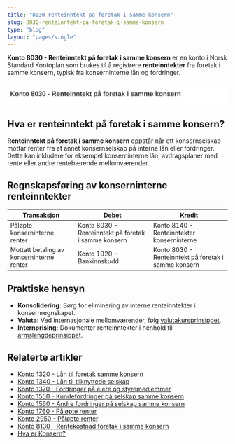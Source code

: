 ```yaml
---
title: "8030-renteinntekt-pa-foretak-i-samme-konsern"
slug: 8030-renteinntekt-pa-foretak-i-samme-konsern
type: "blog"
layout: "pages/single"
---
```


**Konto 8030 - Renteinntekt på foretak i samme konsern** er en konto i Norsk Standard Kontoplan som brukes til å registrere **renteinntekter** fra foretak i samme konsern, typisk fra konserninterne lån og fordringer.

![Illustrasjon av konto 8030 Renteinntekt på foretak i samme konsern](8030-renteinntekt-pa-foretak-i-samme-konsern-image.svg)

## Hva er renteinntekt på foretak i samme konsern?

**Renteinntekt på foretak i samme konsern** oppstår når ett konsernselskap mottar renter fra et annet konsernselskap på interne lån eller fordringer. Dette kan inkludere for eksempel konserninterne lån, avdragsplaner med rente eller andre rentebærende mellomværender.

## Regnskapsføring av konserninterne renteinntekter

| Transaksjon                                              | Debet                                                       | Kredit                                    |
|----------------------------------------------------------|-------------------------------------------------------------|-------------------------------------------|
| Påløpte konserninterne renter                            | Konto 8030 - Renteinntekt på foretak i samme konsern        | Konto 8140 - Renteinntekter konserninterne |
| Mottatt betaling av konserninterne renter                | Konto 1920 - Bankinnskudd                                   | Konto 8030 - Renteinntekt på foretak i samme konsern |

## Praktiske hensyn

* **Konsolidering:** Sørg for eliminering av interne renteinntekter i konsernregnskapet.
* **Valuta:** Ved internasjonale mellomværender, følg [valutakursprinsippet](/blogs/regnskap/hva-er-valutakurs "Hva er Valutakurs? Prinsipper for valutahåndtering i regnskap").
* **Internprising:** Dokumenter renteinntekter i henhold til [armslengdeprinsippet](/blogs/regnskap/hva-er-internprising "Hva er Internprising? Retningslinjer for konserninternt salg").

## Relaterte artikler

* [Konto 1320 - Lån til foretak samme konsern](/blogs/kontoplan/1320-lan-til-foretak-samme-konsern "Konto 1320 - Lån til foretak samme konsern")
* [Konto 1340 - Lån til tilknyttede selskap](/blogs/kontoplan/1340-lan-til-tilknyttede-selskap "Konto 1340 - Lån til tilknyttede selskap")
* [Konto 1370 - Fordringer på eiere og styremedlemmer](/blogs/kontoplan/1370-fordringer-pa-eiere-og-styremedlemmer "Konto 1370 - Fordringer på eiere og styremedlemmer")
* [Konto 1550 - Kundefordringer på selskap samme konsern](/blogs/kontoplan/1550-kundefordringer-pa-selskap-samme-konsern "Konto 1550 - Kundefordringer på selskap samme konsern")
* [Konto 1560 - Andre fordringer på selskap samme konsern](/blogs/kontoplan/1560-andre-fordringer-pa-selskap-samme-konsern "Konto 1560 - Andre fordringer på selskap samme konsern")
* [Konto 1760 - Påløpte renter](/blogs/kontoplan/1760-palopte-renter "Konto 1760 - Påløpte renter: Regnskapsføring av påløpte renteutgifter")
* [Konto 2950 - Påløpte renter](/blogs/kontoplan/2950-palopte-renter "Konto 2950 - Påløpte renter: Regnskapsføring av påløpte renteutgifter")
* [Konto 8130 - Rentekostnad foretak i samme konsern](/blogs/kontoplan/8130-rentekostnad-foretak-i-samme-konsern "Konto 8130 - Rentekostnad foretak i samme konsern")
* [Hva er Konsern?](/blogs/regnskap/hva-er-konsern "Hva er Konsern? Komplett Guide til Konsernstrukturer og Konsernregnskap")
